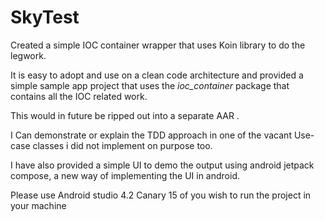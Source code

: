 # SkyTest


Created a simple IOC container wrapper that uses Koin library to do the legwork.

It is easy to adopt and use on a clean code architecture and provided a simple sample app project that uses the *ioc_container* package that contains all the IOC related work.

This would in future be ripped out into a separate AAR .

I Can demonstrate or explain the TDD approach in one of the vacant Use-case classes i did not implement on purpose too.

I have also provided a simple UI to demo the output using android jetpack compose, a new way of implementing the UI in android.

Please use Android studio 4.2 Canary 15 of you wish to run the project in your machine
